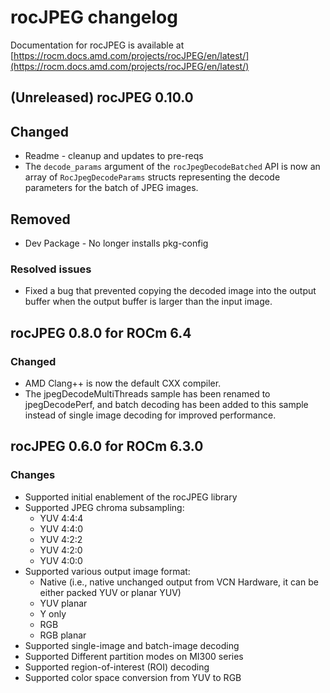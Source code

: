 # rocJPEG changelog

Documentation for rocJPEG is available at
[https://rocm.docs.amd.com/projects/rocJPEG/en/latest/](https://rocm.docs.amd.com/projects/rocJPEG/en/latest/)

## (Unreleased) rocJPEG 0.10.0

## Changed
* Readme - cleanup and updates to pre-reqs
* The `decode_params` argument of the `rocJpegDecodeBatched` API is now an array of `RocJpegDecodeParams` structs representing the decode parameters for the batch of JPEG images.

## Removed
* Dev Package - No longer installs pkg-config

### Resolved issues
* Fixed a bug that prevented copying the decoded image into the output buffer when the output buffer is larger than the input image.

## rocJPEG 0.8.0 for ROCm 6.4

### Changed

* AMD Clang++ is now the default CXX compiler.
* The jpegDecodeMultiThreads sample has been renamed to jpegDecodePerf, and batch decoding has been added to this sample instead of single image decoding for improved performance.

## rocJPEG 0.6.0 for ROCm 6.3.0

### Changes

* Supported initial enablement of the rocJPEG library
* Supported JPEG chroma subsampling:
  * YUV 4:4:4
  * YUV 4:4:0
  * YUV 4:2:2
  * YUV 4:2:0
  * YUV 4:0:0
* Supported various output image format:
  * Native (i.e., native unchanged output from VCN Hardware, it can be either packed YUV or planar YUV)​
  * YUV planar​
  * Y only​
  * RGB​
  * RGB planar
* Supported single-image and batch-image decoding​
* Supported Different partition modes on MI300 series​
* Supported region-of-interest (ROI) decoding​
* Supported color space conversion from YUV to RGB